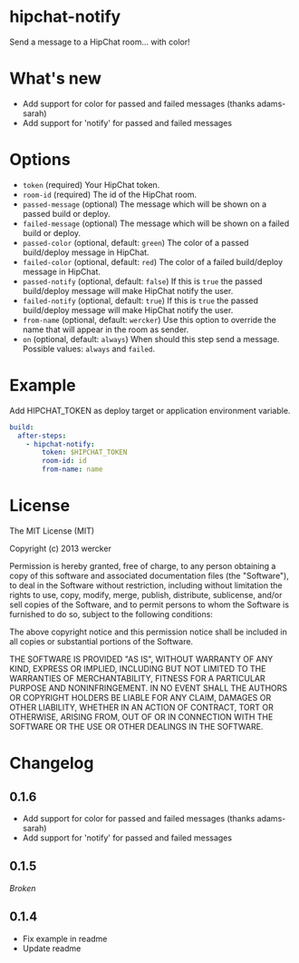 # hipchat-notify

Send a message to a HipChat room... with color!

# What's new

- Add support for color for passed and failed messages (thanks adams-sarah)
- Add support for 'notify' for passed and failed messages

# Options

* `token` (required) Your HipChat token.
* `room-id` (required) The id of the HipChat room.
* `passed-message` (optional) The message which will be shown on a passed build or deploy.
* `failed-message` (optional) The message which will be shown on a failed build or deploy.
* `passed-color` (optional, default: `green`) The color of a passed build/deploy message in HipChat.
* `failed-color` (optional, default: `red`) The color of a failed build/deploy message in HipChat.
* `passed-notify` (optional, default: `false`) If this is `true` the passed build/deploy message will make HipChat notify the user.
* `failed-notify` (optional, default: `true`) If this is `true` the passed build/deploy message will make HipChat notify the user.
* `from-name` (optional, default: `wercker`) Use this option to override the name that will appear in the room as sender.
* `on` (optional, default: `always`) When should this step send a message. Possible values: `always` and `failed`.

# Example

Add HIPCHAT_TOKEN as deploy target or application environment variable.

```yaml
build:
  after-steps:
    - hipchat-notify:
        token: $HIPCHAT_TOKEN
        room-id: id
        from-name: name
```

# License

The MIT License (MIT)

Copyright (c) 2013 wercker

Permission is hereby granted, free of charge, to any person obtaining a copy of
this software and associated documentation files (the "Software"), to deal in
the Software without restriction, including without limitation the rights to
use, copy, modify, merge, publish, distribute, sublicense, and/or sell copies of
the Software, and to permit persons to whom the Software is furnished to do so,
subject to the following conditions:

The above copyright notice and this permission notice shall be included in all
copies or substantial portions of the Software.

THE SOFTWARE IS PROVIDED "AS IS", WITHOUT WARRANTY OF ANY KIND, EXPRESS OR
IMPLIED, INCLUDING BUT NOT LIMITED TO THE WARRANTIES OF MERCHANTABILITY, FITNESS
FOR A PARTICULAR PURPOSE AND NONINFRINGEMENT. IN NO EVENT SHALL THE AUTHORS OR
COPYRIGHT HOLDERS BE LIABLE FOR ANY CLAIM, DAMAGES OR OTHER LIABILITY, WHETHER
IN AN ACTION OF CONTRACT, TORT OR OTHERWISE, ARISING FROM, OUT OF OR IN
CONNECTION WITH THE SOFTWARE OR THE USE OR OTHER DEALINGS IN THE SOFTWARE.

# Changelog

## 0.1.6

- Add support for color for passed and failed messages (thanks adams-sarah)
- Add support for 'notify' for passed and failed messages

## 0.1.5

*Broken*

## 0.1.4

- Fix example in readme
- Update readme
